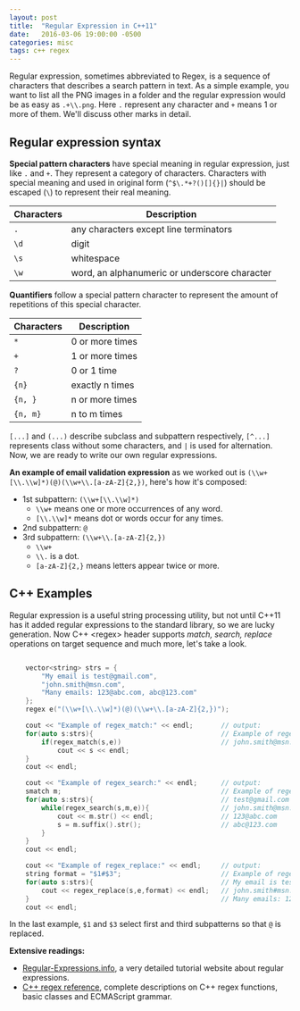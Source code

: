 ```yaml
---
layout: post
title:  "Regular Expression in C++11"
date:   2016-03-06 19:00:00 -0500
categories: misc
tags: c++ regex
---
```


Regular expression, sometimes abbreviated to Regex, is a sequence of characters that describes a search pattern in text. As a simple example, you want to list all the PNG images in a folder and the regular expression would be as easy as `.+\\.png`. Here `.` represent any character and `+` means 1 or more of them. We'll discuss other marks in detail.

## Regular expression syntax

**Special pattern characters** have special meaning in regular expression, just like `.` and `+`. They represent a category of characters. Characters with special meaning and used in original form (`^$\.*+?()[]{}|`) should be escaped (`\`) to represent their real meaning.

| Characters | Description |
| --- | --- |
| `.` | any characters except line terminators |
| `\d` | digit |
| `\s` | whitespace |
| `\w` | word, an alphanumeric or underscore character |

**Quantifiers** follow a special pattern character to represent the amount of repetitions of this special character.

| Characters | Description |
| --- | --- |
| `*` | 0 or more times |
| `+` | 1 or more times |
| `?` | 0 or 1 time |
| `{n}` | exactly n times |
| `{n, }` | n or more times |
| `{n, m}` | n to m times |

`[...]` and `(...)` describe subclass and subpattern respectively, `[^...]` represents class without some characters, and `|` is used for alternation. Now, we are ready to write our own regular expressions. 

**An example of email validation expression** as we worked out is `(\\w+[\\.\\w]*)(@)(\\w+\\.[a-zA-Z]{2,})`, here's how it's composed:

- 1st subpattern: `(\\w+[\\.\\w]*)`
    - `\\w+` means one or more occurrences of any word.
    - `[\\.\\w]*` means dot or words occur for any times.
- 2nd subpattern: `@`
- 3rd subpattern: `(\\w+\\.[a-zA-Z]{2,})`
    - `\\w+`
    - `\\.` is a dot.
    - `[a-zA-Z]{2,}` means letters appear twice or more.

## C++ Examples

Regular expression is a useful string processing utility, but not until C++11 has it added regular expressions to the standard library, so we are lucky generation. Now C++ \<regex\> header supports _match, search, replace_ operations on target sequence and much more, let's take a look.

```cpp

    vector<string> strs = {
        "My email is test@gmail.com",
        "john.smith@msn.com",
        "Many emails: 123@abc.com, abc@123.com"
    };
    regex e("(\\w+[\\.\\w]*)(@)(\\w+\\.[a-zA-Z]{2,})");

    cout << "Example of regex_match:" << endl;       // output:
    for(auto s:strs){                                // Example of regex_match:
        if(regex_match(s,e))                         // john.smith@msn.com
            cout << s << endl;
    }
    cout << endl;

    cout << "Example of regex_search:" << endl;      // output:
    smatch m;                                        // Example of regex_search:
    for(auto s:strs){                                // test@gmail.com
        while(regex_search(s,m,e)){                  // john.smith@msn.com
            cout << m.str() << endl;                 // 123@abc.com
            s = m.suffix().str();                    // abc@123.com
        }
    }
    cout << endl;

    cout << "Example of regex_replace:" << endl;     // output:
    string format = "$1#$3";                         // Example of regex_replace:
    for(auto s:strs){                                // My email is test#gmail.com
        cout << regex_replace(s,e,format) << endl;   // john.smith#msn.com
    }                                                // Many emails: 123#abc.com, abc#123.com
    cout << endl;

```

In the last example, `$1` and `$3` select first and third subpatterns so that `@` is replaced.

**Extensive readings:**

- [Regular-Expressions.info](http://www.regular-expressions.info/), a very detailed tutorial website about regular expressions.
- [C++ regex reference](http://www.cplusplus.com/reference/regex/), complete descriptions on C++ regex functions, basic classes and ECMAScript grammar.
